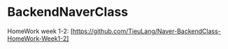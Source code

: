 # BackendNaverClass

HomeWork week 1-2: [https://github.com/TieuLang/Naver-BackendClass-HomeWork-Week1-2] 
